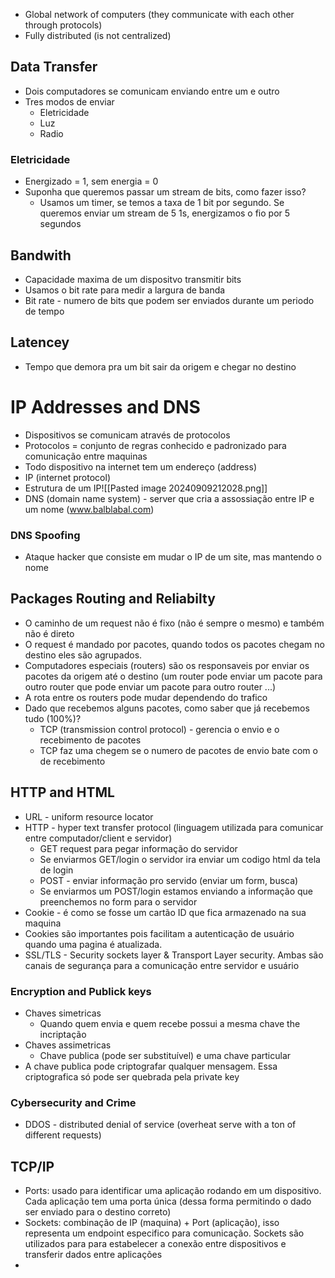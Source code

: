 - Global network of computers (they communicate with each other through protocols)
- Fully distributed (is not centralized)


## Data Transfer
- Dois computadores se comunicam enviando entre um e outro
- Tres modos de enviar
	- Eletricidade
	- Luz
	- Radio
### Eletricidade
- Energizado = 1, sem energia = 0
- Suponha que queremos passar um stream de bits, como fazer isso?
	- Usamos um timer, se temos a taxa de 1 bit por segundo. Se queremos enviar um stream de 5 1s, energizamos o fio por 5 segundos

## Bandwith
- Capacidade maxima de um dispositvo transmitir bits
- Usamos o bit rate para medir a largura de banda 
- Bit rate - numero de bits que podem ser enviados durante um periodo de tempo

## Latencey
- Tempo que demora pra um bit sair da origem e chegar no destino

# IP Addresses and DNS
- Dispositivos se comunicam através de protocolos
- Protocolos = conjunto de regras conhecido e padronizado para comunicação entre maquinas
- Todo dispositivo na internet tem um endereço (address)
- IP (internet protocol)
- Estrutura de um IP![[Pasted image 20240909212028.png]]
- DNS (domain name system) - server que cria a assossiação entre IP e um nome (www.balblabal.com)

### DNS Spoofing
- Ataque hacker que consiste em mudar o IP de um site, mas mantendo o nome 

## Packages Routing and Reliabilty
- O caminho de um request não é fixo (não é sempre o mesmo) e também não é direto
- O request é mandado por pacotes, quando todos os pacotes chegam no destino eles são agrupados.
- Computadores especiais (routers) são os responsaveis por enviar os pacotes da origem até o destino (um router pode enviar um pacote para outro router que pode enviar um pacote para outro router ...)
- A rota entre os routers pode mudar dependendo do trafico
- Dado que recebemos alguns pacotes, como saber que já recebemos tudo (100%)?
	- TCP (transmission control protocol) - gerencia o envio e o recebimento de pacotes
	- TCP faz uma chegem se o numero de pacotes de envio bate com o de recebimento
## HTTP and HTML

- URL - uniform resource locator
- HTTP - hyper text transfer protocol (linguagem utilizada para comunicar entre computador/client e servidor)
	- GET request para pegar informação do servidor
	- Se enviarmos GET/login o servidor ira enviar um codigo html da tela de login
	- POST - enviar informação pro servido (enviar um form, busca)
	- Se enviarmos um POST/login estamos enviando a informação que preenchemos no form para o servidor
- Cookie - é como se fosse um cartão ID que fica armazenado na sua maquina
- Cookies são importantes pois facilitam a autenticação de usuário quando uma pagina é atualizada.
- SSL/TLS - Security sockets layer & Transport Layer security. Ambas são canais de segurança para a comunicação entre servidor e usuário


### Encryption and Publick keys
- Chaves simetricas
	- Quando quem envia e quem recebe possui a mesma chave the incriptação
- Chaves assimetricas
	- Chave publica (pode ser substituível) e uma chave particular
- A chave publica pode criptografar qualquer mensagem. Essa criptografica só pode ser quebrada pela private key


### Cybersecurity and Crime
- DDOS - distributed denial of service (overheat serve with a ton of different requests)

## TCP/IP
- Ports: usado para identificar uma aplicação rodando em um dispositivo. Cada aplicação tem uma porta única (dessa forma permitindo o dado ser enviado para o destino correto) 
- Sockets: combinação de IP (maquina) + Port (aplicação), isso representa um endpoint especifico para comunicação. Sockets são utilizados para para estabelecer a conexão entre dispositivos e transferir dados entre aplicações
- 
